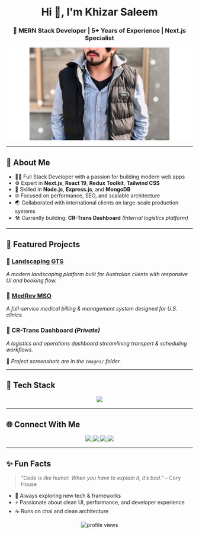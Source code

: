 <h1 align="center">Hi 👋, I'm Khizar Saleem</h1>
<h3 align="center">🚀 MERN Stack Developer | 5+ Years of Experience | Next.js Specialist</h3>

<p align="center">
  <img src="./Images/banner.jpg" alt="Khizar Saleem Banner" width="100%" style="max-height: 250px; object-fit: cover;" />
</p>

---

## 🚀 About Me

- 👨‍💻 Full Stack Developer with a passion for building modern web apps
- ⚙️ Expert in **Next.js**, **React 19**, **Redux Toolkit**, **Tailwind CSS**
- 🧠 Skilled in **Node.js**, **Express.js**, and **MongoDB**
- 🌐 Focused on performance, SEO, and scalable architecture
- 🌏 Collaborated with international clients on large-scale production systems
- 🛠️ Currently building: **CR-Trans Dashboard** *(Internal logistics platform)*

---

## 💼 Featured Projects

### 🌿 [Landscaping GTS](https://www.landscapinggts.com.au/)
*A modern landscaping platform built for Australian clients with responsive UI and booking flow.*

### 🏥 [MedRev MSO](https://medrevmso.com/)
*A full-service medical billing & management system designed for U.S. clinics.*

### 🚚 CR-Trans Dashboard *(Private)*
*A logistics and operations dashboard streamlining transport & scheduling workflows.*

📸 *Project screenshots are in the `Images/` folder.*

---

## 🧰 Tech Stack

<div align="center">
  <img src="https://skillicons.dev/icons?i=js,ts,react,nextjs,nodejs,express,mongodb,tailwind,redux,figma,git" />
</div>

---

## 🌐 Connect With Me

<p align="center">
  <a href="https://linkedin.com/in/khyzersaleem" target="_blank">
    <img src="https://img.shields.io/badge/LinkedIn-0077B5?style=for-the-badge&logo=linkedin&logoColor=white" />
  </a>
  <a href="https://instagram.com/khyzersaleem" target="_blank">
    <img src="https://img.shields.io/badge/Instagram-E4405F?style=for-the-badge&logo=instagram&logoColor=white" />
  </a>
  <a href="https://x.com/khyzersaleem" target="_blank">
    <img src="https://img.shields.io/badge/X-000000?style=for-the-badge&logo=twitter&logoColor=white" />
  </a>
  <a href="mailto:khizarking704@gmail.com" target="_blank">
    <img src="https://img.shields.io/badge/Gmail-D14836?style=for-the-badge&logo=gmail&logoColor=white" />
  </a>
</p>

---

## ✨ Fun Facts

> *"Code is like humor. When you have to explain it, it’s bad."* – Cory House

- 🧠 Always exploring new tech & frameworks
- ⚡ Passionate about clean UI, performance, and developer experience
- ☕ Runs on chai and clean architecture

<p align="center">
  <img src="https://komarev.com/ghpvc/?username=khyzarsaleem&label=Profile%20Views&color=blue&style=flat" alt="profile views" />
</p>
